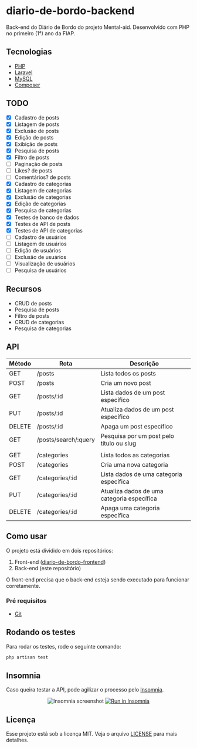 # diario-de-bordo-backend

Back-end do Diário de Bordo do projeto Mental-aid. Desenvolvido com PHP no primeiro (1°) ano da FIAP.

## Tecnologias

-   [PHP](https://www.php.net/)
-   [Laravel](https://laravel.com/docs/9.x)
-   [MySQL](https://www.mysql.com/)
-   [Composer](https://getcomposer.org/)

## TODO

-   [x] Cadastro de posts
-   [x] Listagem de posts
-   [x] Exclusão de posts
-   [x] Edição de posts
-   [x] Exibição de posts
-   [x] Pesquisa de posts
-   [x] Filtro de posts
-   [ ] Paginação de posts
-   [ ] Likes? de posts
-   [ ] Comentários? de posts
-   [x] Cadastro de categorias
-   [x] Listagem de categorias
-   [x] Exclusão de categorias
-   [x] Edição de categorias
-   [x] Pesquisa de categorias
-   [x] Testes de banco de dados
-   [x] Testes de API de posts
-   [x] Testes de API de categorias
-   [ ] Cadastro de usuários
-   [ ] Listagem de usuários
-   [ ] Edição de usuários
-   [ ] Exclusão de usuários
-   [ ] Visualização de usuários
-   [ ] Pesquisa de usuários

## Recursos

-   CRUD de posts
-   Pesquisa de posts
-   Filtro de posts
-   CRUD de categorias
-   Pesquisa de categorias

## API

| Método | Rota                 | Descrição                                  |
| ------ | -------------------- | ------------------------------------------ |
| GET    | /posts               | Lista todos os posts                       |
| POST   | /posts               | Cria um novo post                          |
| GET    | /posts/:id           | Lista dados de um post específico          |
| PUT    | /posts/:id           | Atualiza dados de um post específico       |
| DELETE | /posts/:id           | Apaga um post específico                   |
| GET    | /posts/search/:query | Pesquisa por um post pelo título ou slug   |
|        |                      |                                            |
| GET    | /categories          | Lista todos as categorias                  |
| POST   | /categories          | Cria uma nova categoria                    |
| GET    | /categories/:id      | Lista dados de uma categoria específica    |
| PUT    | /categories/:id      | Atualiza dados de uma categoria específica |
| DELETE | /categories/:id      | Apaga uma categoria específica             |

## Como usar

O projeto está dividido em dois repositórios:

1. Front-end ([diario-de-bordo-frontend](https://github.com/LosSantosBoys/diario-de-bordo-frontend))
2. Back-end (este repositório)

O front-end precisa que o back-end esteja sendo executado para funcionar corretamente.

### Pré requisitos

-   [Git](https://git-scm.com)

## Rodando os testes

Para rodar os testes, rode o seguinte comando:

```bash
php artisan test
```

## Insomnia

Caso queira testar a API, pode agilizar o processo pelo [Insomnia](https://insomnia.rest/).

<p align="center">
  <img src="Insomnia_screenshot.png" alt="Insomnia screenshot">
  <a href="Insomnia_API.json" target="_blank"><img src="https://insomnia.rest/images/run.svg" alt="Run in Insomnia"></a>
</p>

## Licença

Esse projeto está sob a licença MIT. Veja o arquivo [LICENSE](LICENSE) para mais detalhes.
